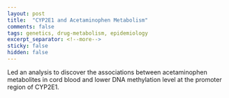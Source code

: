 ```yaml
---
layout: post
title:  "CYP2E1 and Acetaminophen Metabolism"
comments: false
tags: genetics, drug-metabolism, epidemiology
excerpt_separator: <!--more-->
sticky: false
hidden: false
---
```


Led an analysis to discover the associations between acetaminophen metabolites in cord blood and lower DNA methylation level at the promoter region of CYP2E1.